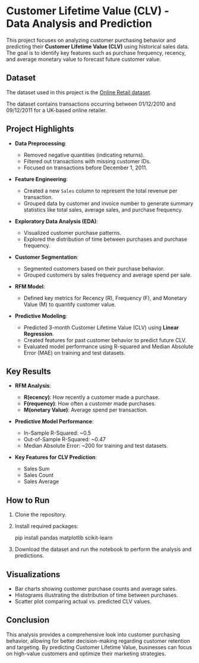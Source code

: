 # Customer Lifetime Value (CLV) - Data Analysis and Prediction

This project focuses on analyzing customer purchasing behavior and predicting their **Customer Lifetime Value (CLV)** using historical sales data. The goal is to identify key features such as purchase frequency, recency, and average monetary value to forecast future customer value.

## Dataset

The dataset used in this project is the [Online Retail dataset](https://raw.githubusercontent.com/rajeevratan84/datascienceforbusiness/master/OnlineRetail.xlsx).

The dataset contains transactions occurring between 01/12/2010 and 09/12/2011 for a UK-based online retailer.

## Project Highlights

- **Data Preprocessing**:
  - Removed negative quantities (indicating returns).
  - Filtered out transactions with missing customer IDs.
  - Focused on transactions before December 1, 2011.

- **Feature Engineering**:
  - Created a new `Sales` column to represent the total revenue per transaction.
  - Grouped data by customer and invoice number to generate summary statistics like total sales, average sales, and purchase frequency.

- **Exploratory Data Analysis (EDA)**:
  - Visualized customer purchase patterns.
  - Explored the distribution of time between purchases and purchase frequency.
  
- **Customer Segmentation**:
  - Segmented customers based on their purchase behavior.
  - Grouped customers by sales frequency and average spend per sale.

- **RFM Model**:
  - Defined key metrics for Recency (R), Frequency (F), and Monetary Value (M) to quantify customer value.

- **Predictive Modeling**:
  - Predicted 3-month Customer Lifetime Value (CLV) using **Linear Regression**.
  - Created features for past customer behavior to predict future CLV.
  - Evaluated model performance using R-squared and Median Absolute Error (MAE) on training and test datasets.

## Key Results

- **RFM Analysis**:
  - **R(ecency)**: How recently a customer made a purchase.
  - **F(requency)**: How often a customer made purchases.
  - **M(onetary Value)**: Average spend per transaction.

- **Predictive Model Performance**:
  - In-Sample R-Squared: ~0.5
  - Out-of-Sample R-Squared: ~0.47
  - Median Absolute Error: ~200 for training and test datasets.

- **Key Features for CLV Prediction**:
  - Sales Sum
  - Sales Count
  - Sales Average

## How to Run

1. Clone the repository.
2. Install required packages:
   
     pip install pandas matplotlib scikit-learn
  
3. Download the dataset and run the notebook to perform the analysis and predictions.

## Visualizations

- Bar charts showing customer purchase counts and average sales.
- Histograms illustrating the distribution of time between purchases.
- Scatter plot comparing actual vs. predicted CLV values.

## Conclusion

This analysis provides a comprehensive look into customer purchasing behavior, allowing for better decision-making regarding customer retention and targeting. By predicting Customer Lifetime Value, businesses can focus on high-value customers and optimize their marketing strategies.
